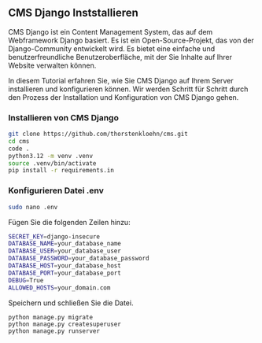 ## CMS Django Inststallieren

CMS Django ist ein Content Management System, das auf dem Webframework Django basiert. Es ist ein Open-Source-Projekt, das von der Django-Community entwickelt wird. Es bietet eine einfache und benutzerfreundliche Benutzeroberfläche, mit der Sie Inhalte auf Ihrer Website verwalten können.   

In diesem Tutorial erfahren Sie, wie Sie CMS Django auf Ihrem Server installieren und konfigurieren können. Wir werden Schritt für Schritt durch den Prozess der Installation und Konfiguration von CMS Django gehen.

### Installieren von CMS Django

```bash
git clone https://github.com/thorstenkloehn/cms.git
cd cms
code .
python3.12 -m venv .venv
source .venv/bin/activate
pip install -r requirements.in
```
### Konfigurieren Datei .env

```bash
sudo nano .env
```
Fügen Sie die folgenden Zeilen hinzu:

```bash
SECRET_KEY=django-insecure
DATABASE_NAME=your_database_name
DATABASE_USER=your_database_user
DATABASE_PASSWORD=your_database_password
DATABASE_HOST=your_database_host
DATABASE_PORT=your_database_port
DEBUG=True
ALLOWED_HOSTS=your_domain.com
```
Speichern und schließen Sie die Datei.
```
python manage.py migrate
python manage.py createsuperuser
python manage.py runserver
```
